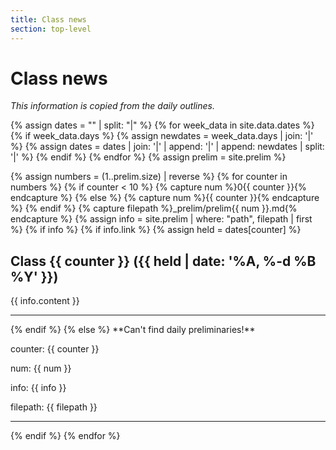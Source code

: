 ```yaml
---
title: Class news
section: top-level
---
```

Class news
==========

*This information is copied from the daily outlines.*

{% assign dates = "" | split: "|" %}
{% for week_data in site.data.dates %}
  {% if week_data.days %}
    {% assign newdates = week_data.days | join: '|' %}
    {% assign dates = dates | join: '|' | append: '|' | append: newdates | split: '|' %}
  {% endif %}
{% endfor %}
{% assign prelim = site.prelim %}

{% assign numbers = (1..prelim.size) | reverse %}
{% for counter in numbers %}
  {% if counter < 10 %}
    {% capture num %}0{{ counter }}{% endcapture %}
  {% else %}
    {% capture num %}{{ counter }}{% endcapture %}
  {% endif %}
  {% capture filepath %}_prelim/prelim{{ num }}.md{% endcapture %}
  {% assign info = site.prelim | where: "path", filepath | first %}
  {% if info %}
     {% if info.link %}
       {% assign held = dates[counter] %}
## Class {{ counter }} ({{ held | date: '%A, %-d %B %Y' }})

{{ info.content }}
<hr/>
     {% endif %}
  {% else %}
**Can't find daily preliminaries!**

counter: {{ counter }}

num: {{ num }}

info: {{ info }}

filepath: {{ filepath }}

<hr/>
  {% endif %}
{% endfor %}
